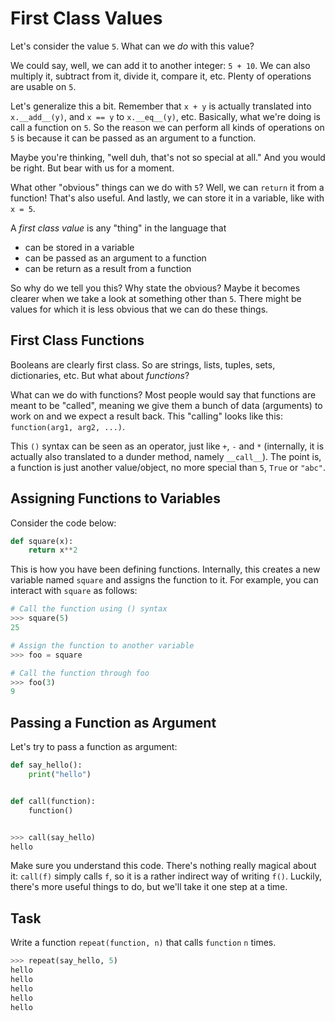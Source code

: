 # First Class Values

Let's consider the value `5`.
What can we _do_ with this value?

We could say, well, we can add it to another integer: `5 + 10`.
We can also multiply it, subtract from it, divide it, compare it, etc.
Plenty of operations are usable on `5`.

Let's generalize this a bit.
Remember that `x + y` is actually translated into `x.__add__(y)`, and `x == y` to `x.__eq__(y)`, etc.
Basically, what we're doing is call a function on `5`.
So the reason we can perform all kinds of operations on `5` is because it can be passed as an argument to a function.

Maybe you're thinking, "well duh, that's not so special at all."
And you would be right.
But bear with us for a moment.

What other "obvious" things can we do with `5`?
Well, we can `return` it from a function!
That's also useful.
And lastly, we can store it in a variable, like with `x = 5`.

A _first class value_ is any "thing" in the language that

* can be stored in a variable
* can be passed as an argument to a function
* can be return as a result from a function

So why do we tell you this?
Why state the obvious?
Maybe it becomes clearer when we take a look at something other than `5`.
There might be values for which it is less obvious that we can do these things.

## First Class Functions

Booleans are clearly first class.
So are strings, lists, tuples, sets, dictionaries, etc.
But what about _functions_?

What can we do with functions?
Most people would say that functions are meant to be "called", meaning we give them a bunch of data (arguments) to work on and we expect a result back.
This "calling" looks like this: `function(arg1, arg2, ...)`.

This `()` syntax can be seen as an operator, just like `+`, `-` and `*` (internally, it is actually also translated to a dunder method, namely `__call__`).
The point is, a function is just another value/object, no more special than `5`, `True` or `"abc"`.

## Assigning Functions to Variables

Consider the code below:

```python
def square(x):
    return x**2
```

This is how you have been defining functions.
Internally, this creates a new variable named `square` and assigns the function to it.
For example, you can interact with `square` as follows:

```python
# Call the function using () syntax
>>> square(5)
25

# Assign the function to another variable
>>> foo = square

# Call the function through foo
>>> foo(3)
9
```

## Passing a Function as Argument

Let's try to pass a function as argument:

```python
def say_hello():
    print("hello")


def call(function):
    function()


>>> call(say_hello)
hello
```

Make sure you understand this code.
There's nothing really magical about it: `call(f)` simply calls `f`, so it is a rather indirect way of writing `f()`.
Luckily, there's more useful things to do, but we'll take it one step at a time.

## Task

Write a function `repeat(function, n)` that calls `function` `n` times.

```python
>>> repeat(say_hello, 5)
hello
hello
hello
hello
hello
```
